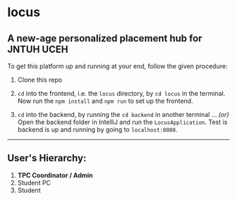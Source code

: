 # locus
## A new-age personalized placement hub for **JNTUH UCEH**

To get this platform up and running at your end, follow the given procedure:

1. Clone this repo

2. `cd` into the frontend, i.e. the `locus` directory, by `cd locus` in the terminal. Now run the `npm install` and `npm run` to set up the frontend. 

3. `cd` into the backend, by running the `cd backend` in another terminal ... *(or)* Open the backend folder in IntelliJ and run the `LocusApplication`. Test is backend is up and running by going to `localhost:8080`.

---

## User's Hierarchy:

1. **TPC Coordinator / Admin**
2. Student PC
3. Student


